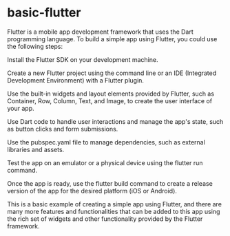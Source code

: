 # basic-flutter


Flutter is a mobile app development framework that uses the Dart programming language. To build a simple app using Flutter, you could use the following steps:

Install the Flutter SDK on your development machine.

Create a new Flutter project using the command line or an IDE (Integrated Development Environment) with a Flutter plugin.

Use the built-in widgets and layout elements provided by Flutter, such as Container, Row, Column, Text, and Image, to create the user interface of your app.

Use Dart code to handle user interactions and manage the app's state, such as button clicks and form submissions.

Use the pubspec.yaml file to manage dependencies, such as external libraries and assets.

Test the app on an emulator or a physical device using the flutter run command.

Once the app is ready, use the flutter build command to create a release version of the app for the desired platform (iOS or Android).


This is a basic example of creating a simple app using Flutter, and there are many more features and functionalities that can be added to this app using the rich set of widgets and other functionality provided by the Flutter framework.
